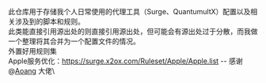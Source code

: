 此仓库用于存储我个人日常使用的代理工具（Surge、QuantumultX）配置以及相关涉及到的脚本和规则。\
此类能直接引用源出处的则直接引用源出处，但可能会有源出处过于分散，而我做一个整理将其合并为一个配置文件的情况。\
外置好用规则集\
Apple服务优化：https://surge.x2ox.com/Ruleset/Apple/Apple.list  -- 感谢 @[Aoang](https://github.com/Aoang) 大佬\

